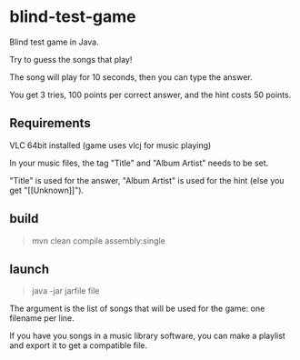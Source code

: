 # blind-test-game

Blind test game in Java.

Try to guess the songs that play!

The song will play for 10 seconds, then you can type the answer.

You get 3 tries, 100 points per correct answer, and the hint costs 50 points.

## Requirements

  VLC 64bit installed (game uses vlcj for music playing)
  
  In your music files, the tag "Title" and "Album Artist" needs to be set.
  
  "Title" is used for the answer, "Album Artist" is used for the hint (else you get "[[Unknown]]").

## build

>mvn clean compile assembly:single

## launch

>java -jar jarfile file

The <file> argument is the list of songs that will be used for the game: one filename per line.
  
If you have you songs in a music library software, you can make a playlist and export it to get a compatible file.
